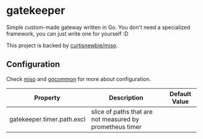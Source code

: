 # gatekeeper

Simple custom-made gateway written in Go. You don't need a specialized framework, you can just write one for yourself :D

This project is backed by [curtisnewbie/miso](https://github.com/curtisnewbie/miso).

## Configuration

Check [miso](https://github.com/curtisnewbie/miso) and [gocommon](https://github.com/curtisnewbie/gocommon) for more about configuration.

| Property                   | Description                                              | Default Value |
|----------------------------|----------------------------------------------------------|---------------|
| gatekeeper.timer.path.excl | slice of paths that are not measured by prometheus timer |               |


